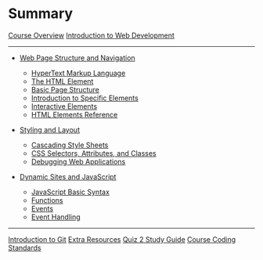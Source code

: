 # Summary

[Course Overview](./course-overview.md)
[Introduction to Web Development](./intro-web-dev.md)

--- 
- [Web Page Structure and Navigation](./module_1/overview.md)
    - [HyperText Markup Language](./module_1/html-overview.md)
    - [The HTML Element](./module_1/the-html-element.md)
    - [Basic Page Structure](./module_1/basic-page-structure.md)
    - [Introduction to Specific Elements](./module_1/headings-lists-tables.md)
    - [Interactive Elements](./module_1/interactive-elements.md)
    - [HTML Elements Reference](./module_1/elements-reference.md)

- [Styling and Layout]()
    - [Cascading Style Sheets]()
    - [CSS Selectors, Attributes, and Classes]()
    - [Debugging Web Applications]()

- [Dynamic Sites and JavaScript]()
    - [JavaScript Basic Syntax]()
    - [Functions]()
    - [Events]()
    - [Event Handling]()

--- 

[Introduction to Git]()
[Extra Resources](./extra/resources.md)
[Quiz 2 Study Guide](./extra/quiz-2-study-guide.md)
[Course Coding Standards](./extra/coding-standards.md)